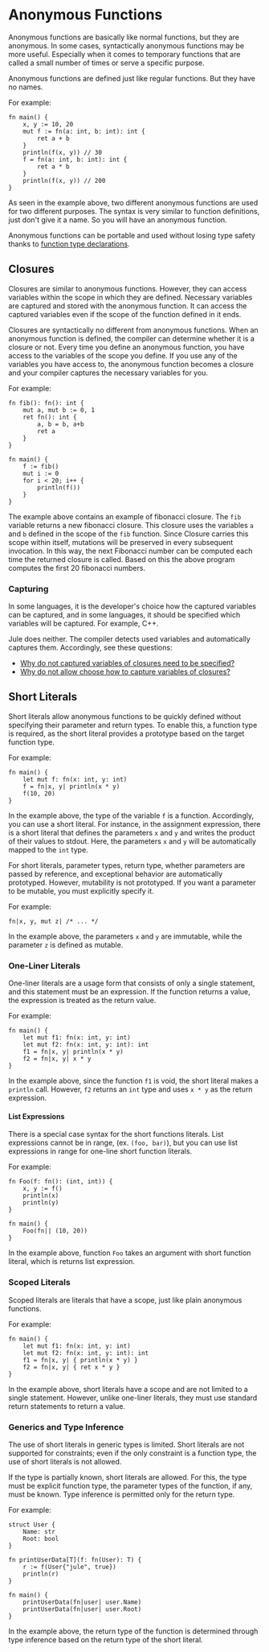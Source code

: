 # Anonymous Functions

Anonymous functions are basically like normal functions, but they are anonymous. In some cases, syntactically anonymous functions may be more useful. Especially when it comes to temporary functions that are called a small number of times or serve a specific purpose.

Anonymous functions are defined just like regular functions. But they have no names.

For example:
```jule
fn main() {
    x, y := 10, 20
    mut f := fn(a: int, b: int): int {
        ret a + b
    }
    println(f(x, y)) // 30
    f = fn(a: int, b: int): int {
        ret a * b
    }
    println(f(x, y)) // 200
}
```
As seen in the example above, two different anonymous functions are used for two different purposes. The syntax is very similar to function definitions, just don't give it a name. So you will have an anonymous function.

Anonymous functions can be portable and used without losing type safety thanks to [function type declarations](/common-concepts/functions/#using-function-as-data-type).

## Closures

Closures are similar to anonymous functions. However, they can access variables within the scope in which they are defined. Necessary variables are captured and stored with the anonymous function. It can access the captured variables even if the scope of the function defined in it ends.

Closures are syntactically no different from anonymous functions. When an anonymous function is defined, the compiler can determine whether it is a closure or not. Every time you define an anonymous function, you have access to the variables of the scope you define. If you use any of the variables you have access to, the anonymous function becomes a closure and your compiler captures the necessary variables for you.

For example:
```jule
fn fib(): fn(): int {
    mut a, mut b := 0, 1
    ret fn(): int {
        a, b = b, a+b
        ret a
    }
}

fn main() {
    f := fib()
    mut i := 0
    for i < 20; i++ {
        println(f())
    }
}
```
The example above contains an example of fibonacci closure. The `fib` variable returns a new fibonacci closure. This closure uses the variables `a` and `b` defined in the scope of the `fib` function. Since Closure carries this scope within itself, mutations will be preserved in every subsequent invocation. In this way, the next Fibonacci number can be computed each time the returned closure is called. Based on this the above program computes the first 20 fibonacci numbers.

### Capturing

In some languages, it is the developer's choice how the captured variables can be captured, and in some languages, it should be specified which variables will be captured. For example, C++.

Jule does neither.
The compiler detects used variables and automatically captures them.
Accordingly, see these questions:
- [Why do not captured variables of closures need to be specified?](/some-questions#why-do-not-captured-variables-of-closures-need-to-be-specified)
- [Why do not allow choose how to capture variables of closures?](/some-questions#why-do-not-allow-choose-how-to-capture-variables-of-closures)

## Short Literals

Short literals allow anonymous functions to be quickly defined without specifying their parameter and return types. To enable this, a function type is required, as the short literal provides a prototype based on the target function type.

For example:
```jule
fn main() {
	let mut f: fn(x: int, y: int)
	f = fn|x, y| println(x * y)
	f(10, 20)
}
```
In the example above, the type of the variable `f` is a function. Accordingly, you can use a short literal. For instance, in the assignment expression, there is a short literal that defines the parameters `x` and `y` and writes the product of their values to stdout. Here, the parameters `x` and `y` will be automatically mapped to the `int` type.

For short literals, parameter types, return type, whether parameters are passed by reference, and exceptional behavior are automatically prototyped. However, mutability is not prototyped. If you want a parameter to be mutable, you must explicitly specify it.

For example:
```jule
fn|x, y, mut z| /* ... */
```
In the example above, the parameters `x` and `y` are immutable, while the parameter `z` is defined as mutable.

### One-Liner Literals

One-liner literals are a usage form that consists of only a single statement, and this statement must be an expression. If the function returns a value, the expression is treated as the return value.

For example:
```jule
fn main() {
	let mut f1: fn(x: int, y: int)
	let mut f2: fn(x: int, y: int): int
	f1 = fn|x, y| println(x * y)
	f2 = fn|x, y| x * y
}
```
In the example above, since the function `f1` is void, the short literal makes a `println` call. However, `f2` returns an `int` type and uses `x * y` as the return expression.

#### List Expressions

There is a special case syntax for the short functions literals.
List expressions cannot be in range, (ex. `(foo, bar)`), but you can use list expressions in range for one-line short function literals.

For example:
```jule
fn Foo(f: fn(): (int, int)) {
	x, y := f()
	println(x)
	println(y)
}

fn main() {
	Foo(fn|| (10, 20))
}
```
In the example above, function `Foo` takes an argument with short function literal, which is returns list expression.

### Scoped Literals

Scoped literals are literals that have a scope, just like plain anonymous functions.

For example:
```jule
fn main() {
	let mut f1: fn(x: int, y: int)
	let mut f2: fn(x: int, y: int): int
	f1 = fn|x, y| { println(x * y) }
	f2 = fn|x, y| { ret x * y }
}
```
In the example above, short literals have a scope and are not limited to a single statement. However, unlike one-liner literals, they must use standard return statements to return a value.

### Generics and Type Inference

The use of short literals in generic types is limited. Short literals are not supported for constraints; even if the only constraint is a function type, the use of short literals is not allowed.

If the type is partially known, short literals are allowed. For this, the type must be explicit function type, the parameter types of the function, if any, must be known. Type inference is permitted only for the return type.

For example:
```jule
struct User {
	Name: str
	Root: bool
}

fn printUserData[T](f: fn(User): T) {
	r := f(User{"jule", true})
	println(r)
}

fn main() {
	printUserData(fn|user| user.Name)
	printUserData(fn|user| user.Root)
}
```
In the example above, the return type of the function is determined through type inference based on the return type of the short literal.